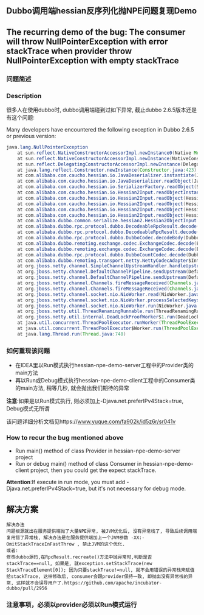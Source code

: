 ## Dubbo调用端hessian反序列化抛NPE问题复现Demo
## The recurring demo of the bug: The consumer will throw NullPointerException with error stackTrace when provider throw NullPointerException with empty stackTrace

### 问题简述
### Description
很多人在使用dubbo时, dubbo调用端碰到过如下异常, 截止dubbo 2.6.5版本还是有这个问题:

Many developers have encountered the following exception in Dubbo 2.6.5 or previous version:
```java
java.lang.NullPointerException
	at sun.reflect.NativeConstructorAccessorImpl.newInstance0(Native Method)
	at sun.reflect.NativeConstructorAccessorImpl.newInstance(NativeConstructorAccessorImpl.java:62)
	at sun.reflect.DelegatingConstructorAccessorImpl.newInstance(DelegatingConstructorAccessorImpl.java:45)
	at java.lang.reflect.Constructor.newInstance(Constructor.java:423)
	at com.alibaba.com.caucho.hessian.io.JavaDeserializer.instantiate(JavaDeserializer.java:312)
	at com.alibaba.com.caucho.hessian.io.JavaDeserializer.readObject(JavaDeserializer.java:201)
	at com.alibaba.com.caucho.hessian.io.SerializerFactory.readObject(SerializerFactory.java:526)
	at com.alibaba.com.caucho.hessian.io.Hessian2Input.readObjectInstance(Hessian2Input.java:2820)
	at com.alibaba.com.caucho.hessian.io.Hessian2Input.readObject(Hessian2Input.java:2743)
	at com.alibaba.com.caucho.hessian.io.Hessian2Input.readObject(Hessian2Input.java:2278)
	at com.alibaba.com.caucho.hessian.io.Hessian2Input.readObject(Hessian2Input.java:2717)
	at com.alibaba.com.caucho.hessian.io.Hessian2Input.readObject(Hessian2Input.java:2278)
	at com.alibaba.dubbo.common.serialize.hessian2.Hessian2ObjectInput.readObject(Hessian2ObjectInput.java:84)
	at com.alibaba.dubbo.rpc.protocol.dubbo.DecodeableRpcResult.decode(DecodeableRpcResult.java:121)
	at com.alibaba.dubbo.rpc.protocol.dubbo.DecodeableRpcResult.decode(DecodeableRpcResult.java:143)
	at com.alibaba.dubbo.rpc.protocol.dubbo.DubboCodec.decodeBody(DubboCodec.java:90)
	at com.alibaba.dubbo.remoting.exchange.codec.ExchangeCodec.decode(ExchangeCodec.java:125)
	at com.alibaba.dubbo.remoting.exchange.codec.ExchangeCodec.decode(ExchangeCodec.java:85)
	at com.alibaba.dubbo.rpc.protocol.dubbo.DubboCountCodec.decode(DubboCountCodec.java:46)
	at com.alibaba.dubbo.remoting.transport.netty.NettyCodecAdapter$InternalDecoder.messageReceived(NettyCodecAdapter.java:133)
	at org.jboss.netty.channel.SimpleChannelUpstreamHandler.handleUpstream(SimpleChannelUpstreamHandler.java:80)
	at org.jboss.netty.channel.DefaultChannelPipeline.sendUpstream(DefaultChannelPipeline.java:564)
	at org.jboss.netty.channel.DefaultChannelPipeline.sendUpstream(DefaultChannelPipeline.java:559)
	at org.jboss.netty.channel.Channels.fireMessageReceived(Channels.java:274)
	at org.jboss.netty.channel.Channels.fireMessageReceived(Channels.java:261)
	at org.jboss.netty.channel.socket.nio.NioWorker.read(NioWorker.java:349)
	at org.jboss.netty.channel.socket.nio.NioWorker.processSelectedKeys(NioWorker.java:280)
	at org.jboss.netty.channel.socket.nio.NioWorker.run(NioWorker.java:200)
	at org.jboss.netty.util.ThreadRenamingRunnable.run(ThreadRenamingRunnable.java:108)
	at org.jboss.netty.util.internal.DeadLockProofWorker$1.run(DeadLockProofWorker.java:44)
	at java.util.concurrent.ThreadPoolExecutor.runWorker(ThreadPoolExecutor.java:1142)
	at java.util.concurrent.ThreadPoolExecutor$Worker.run(ThreadPoolExecutor.java:617)
	at java.lang.Thread.run(Thread.java:748)
```

### 如何重现该问题
- 在IDEA里以Run模式执行hessian-npe-demo-server工程中的Provider类的main方法
- 再以Run或Debug模式执行hessian-npe-demo-client工程中的Consumer类的main方法, 稍等几秒, 就会抛出我们期待的异常

**注意**:如果是以Run模式执行, 则必须加上-Djava.net.preferIPv4Stack=true, Debug模式无所谓

该问题详细分析文档见https://www.yuque.com/fa902k/id5z6r/sr041v

### How to recur the bug mentioned above
 - Run main() method of class Provider in hessian-npe-demo-server project
 - Run or debug main() method of class Consumer in hessian-npe-demo-client project, then you could get the expect stackTrace.
 
**Attention**:If execute in run mode, you must add -Djava.net.preferIPv4Stack=true, but it's not necessary for debug mode.


## 解决方案

````
解决办法
问题根源就出在服务提供端抛了大量NPE异常, 被JVM优化后, 没有异常栈了, 导致后续调用端复用错了异常栈, 解决办法是在服务提供端加上一个JVM参数 -XX:-OmitStackTraceInFastThrow , 禁止JVM的这个优化.
或者:
修改dubbo源码,在RpcResult.recreate()方法中抛异常时,判断是否stackTrace==null, 如果是, 就exception.setStackTrace(new StackTraceElement[0]); 因为只要stackTrace!=null, 就不会用错误的异常栈来赋值给stackTrace, 这样修改后, consumer会跟provider保持一致, 即抛出没有异常栈的异常, 这样就不会误导用户了.https://github.com/apache/incubator-dubbo/pull/2956
```` 
### 注意事项，必须以provider必须以Run模式运行
